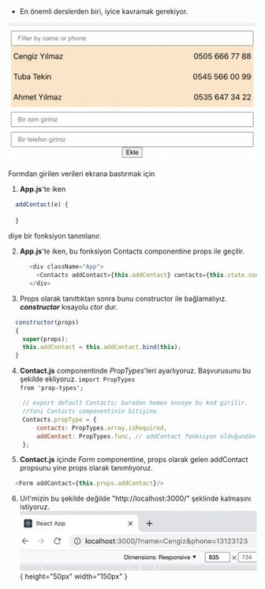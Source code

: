 * En önemli derslerden biri, iyice kavramak gerekiyor.

![](2022-04-04-13-29-13.png)

Formdan girilen verileri ekrana bastırmak için 

1. **App.js**'te iken

```js script
  addContact(e) {
    
  }
```

diye bir fonksiyon tanımlanır.

2. **App.js**'te iken, bu fonksiyon Contacts componentine props ile geçilir.
```js script
      <div className="App">
        <Contacts addContact={this.addContact} contacts={this.state.contacts} />
      </div>
```
3. Props olarak tanıttıktan sonra bunu constructor ile bağlamalıyız. ***constructor*** kısayolu *ctor* dur.
```js script
  constructor(props)
  {
    super(props);
    this.addContact = this.addContact.bind(this); 
  }
```
4. **Contact.js** componentinde *PropTypes*'leri ayarlıyoruz. 
Başvurusunu bu şekilde ekliyoruz. <code>import PropTypes from 'prop-types';</code>
```js script
    // export default Contacts; buradan hemen önceye bu kod girilir. 
    //Yani Contacts componentinin bitişine.
    Contacts.propType = {
        contacts: PropTypes.array.isRequired,
        addContact: PropTypes.func, // addContact fonksiyon olduğundan
    };
```
5. **Contact.js** içinde *Form* componentine, props olarak gelen
addContact propsunu yine props olarak tanımlıyoruz.
```js script
  <Form addContact={this.props.addContact}/>
```
6. Url'mizin bu şekilde değilde "http://localhost:3000/" şeklinde kalmasını istiyoruz. 
![](2022-04-04-16-42-39.png){ height="50px" width="150px" }